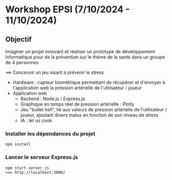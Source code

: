 # Workshop EPSI (7/10/2024 - 11/10/2024)

## Objectif
Imaginer un projet innovant et réaliser un prototype de développement informatique pour de la prévention sur le thème de la santé dans un groupe de 4 personnes

==> Concevoir un jeu visant à prévenir le stress
- Hardware : capteur biométrique permettant de récupérer et d'envoyer à l'application web la pression artérielle de l'utilisateur / joueur
- Application web
  - Backend : Node.js / Express.js
  - Graphique en temps réel de pression artérielle : Plotly
  - Jeu "bullet hell", lié aux valeurs de pression artérielle de l'utilisateur / joueur, ajoutant divers malus en fonction de son niveau de stress
  - IA : let us cook

### Installer les dépendances du projet
    npm install

### Lancer le serveur Express.js
    npm start server.js
    ==> http://localhost:3000/